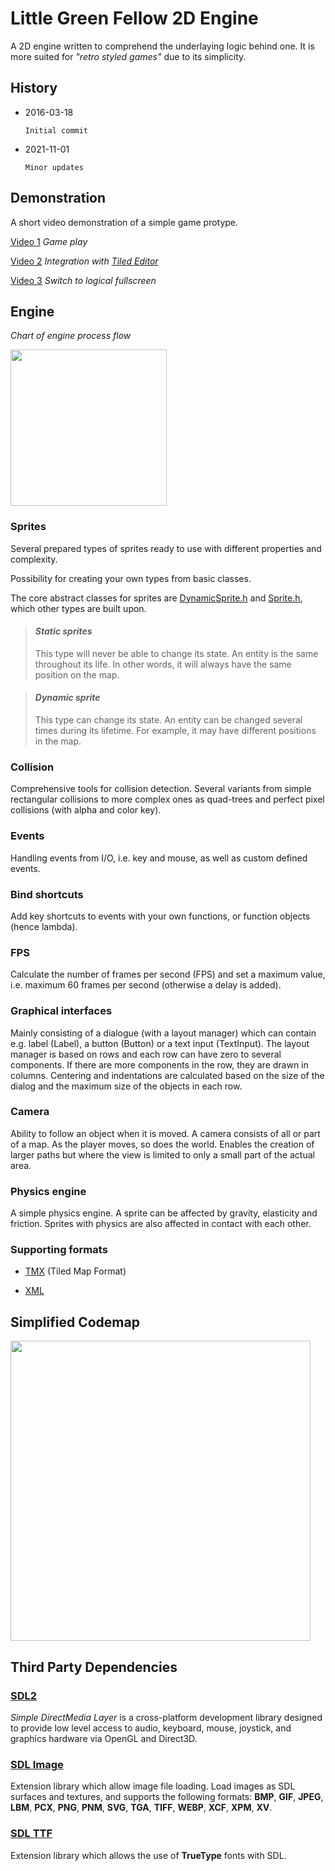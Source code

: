 # Little Green Fellow 2D Engine
A 2D engine written to comprehend the underlaying logic behind one. It is more suited for *"retro styled games"* due to its simplicity.

## History
- 2016-03-18

  ```Initial commit```

- 2021-11-01

  ```Minor updates```

## Demonstration
A short video demonstration of a simple game protype.

[Video 1](https://peterborgstedt.s3.eu-north-1.amazonaws.com/demo_1_game_play.mp4) *Game play*

[Video 2](https://peterborgstedt.s3.eu-north-1.amazonaws.com/demo_2_tmx_integration.mp4) *Integration with [Tiled Editor](https://doc.mapeditor.org)*

[Video 3](https://peterborgstedt.s3.eu-north-1.amazonaws.com/demo_3_full_screen.mp4) *Switch to logical fullscreen*

## Engine
*Chart of engine process flow*

<img align="center" width="250" src="./assets/flow.png">

### Sprites
Several prepared types of sprites ready to use with different properties and complexity.

Possibility for creating your own types from basic classes.

The core abstract classes for sprites are <u>DynamicSprite.h</u> and <u>Sprite.h</u>, which other types are built upon.

>#### ***Static sprites***
> This type will never be able to change its state. An entity is the same throughout its life. In other words, it will always have the same position on the map.

> #### ***Dynamic sprite***
> This type can change its state. An entity can be changed several times during its lifetime. For example, it may have different positions in the map.

### Collision
Comprehensive tools for collision detection. Several variants from simple rectangular collisions to more complex ones as quad-trees and perfect pixel collisions (with alpha and color key).

### Events
Handling events from I/O, i.e. key and mouse, as well as custom defined events.

### Bind shortcuts
Add key shortcuts to events with your own functions, or function objects (hence lambda).

### FPS
Calculate the number of frames per second (FPS) and set a maximum value, i.e. maximum 60 frames per second (otherwise a delay is added).

### Graphical interfaces
Mainly consisting of a dialogue (with a layout manager) which can contain e.g. label (Label), a button (Button) or a text input (TextInput). The layout manager is based on rows and each row can have zero to several components. If there are more components in the row, they are drawn in columns. Centering and indentations are calculated based on the size of the dialog and the maximum size of the objects in each row.

### Camera
Ability to follow an object when it is moved. A camera consists of all or part of a map. As the player moves, so does the world. Enables the creation of larger paths but where the view is limited to only a small part of the actual area.

### Physics engine
A simple physics engine. A sprite can be affected by gravity, elasticity and friction. Sprites with physics are also affected in contact with each other.

### Supporting formats
 - [TMX](https://doc.mapeditor.org/en/stable/reference/tmx-map-format) (Tiled Map Format)

- [XML](https://en.wikipedia.org/wiki/XML)

## Simplified Codemap
<img align="center" width="480" src="./assets/simplified_codemap.png">

## Third Party Dependencies
### [SDL2]()
*Simple DirectMedia Layer* is a cross-platform development library designed to provide low level access to audio, keyboard, mouse, joystick, and graphics hardware via OpenGL and Direct3D.

### [SDL Image]()
Extension library which allow image file loading.
Load images as SDL surfaces and textures, and supports the following formats: **BMP**, **GIF**, **JPEG**, **LBM**, **PCX**, **PNG**, **PNM**, **SVG**, **TGA**, **TIFF**, **WEBP**, **XCF**, **XPM**, **XV**.

### [SDL TTF]()
Extension library which allows the use of **TrueType** fonts with SDL.
